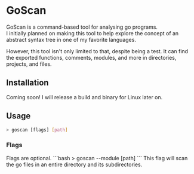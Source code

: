 # GoScan

GoScan is a command-based tool for analysing go programs. 
<br>
I initially planned on making this tool to help explore the concept of an abstract syntax tree in one of my favorite languages.

However, this tool isn't only limited to that, despite being a test. It can find the exported functions, comments, modules, and more in directories, projects, and files.


## Installation

Coming soon! I will release a build and binary for Linux later on.

## Usage

```bash
> goscan [flags] [path]
```
<h3>Flags</h3>
Flags are optional.
```bash
> goscan --module [path]
```
This flag will scan the go files in an entire directory and its subdirectories.

